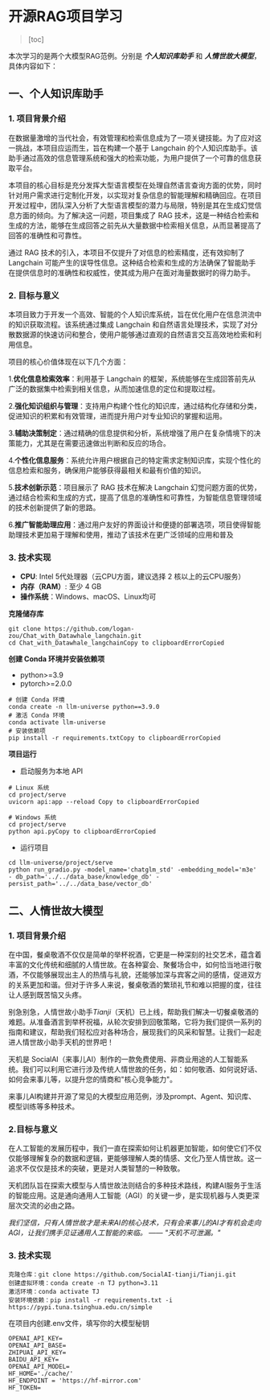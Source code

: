 # 开源RAG项目学习

> [toc]

本次学习的是两个大模型RAG范例。分别是 ***个人知识库助手*** 和 ***人情世故大模型***，具体内容如下：

## 一、个人知识库助手

### 1. 项目背景介绍

在数据量激增的当代社会，有效管理和检索信息成为了一项关键技能。为了应对这一挑战，本项目应运而生，旨在构建一个基于 Langchain 的个人知识库助手。该助手通过高效的信息管理系统和强大的检索功能，为用户提供了一个可靠的信息获取平台。

本项目的核心目标是充分发挥大型语言模型在处理自然语言查询方面的优势，同时针对用户需求进行定制化开发，以实现对复杂信息的智能理解和精确回应。在项目开发过程中，团队深入分析了大型语言模型的潜力与局限，特别是其在生成幻觉信息方面的倾向。为了解决这一问题，项目集成了 RAG 技术，这是一种结合检索和生成的方法，能够在生成回答之前先从大量数据中检索相关信息，从而显著提高了回答的准确性和可靠性。

通过 RAG 技术的引入，本项目不仅提升了对信息的检索精度，还有效抑制了 Langchain 可能产生的误导性信息。这种结合检索和生成的方法确保了智能助手在提供信息时的准确性和权威性，使其成为用户在面对海量数据时的得力助手。

### 2. 目标与意义

本项目致力于开发一个高效、智能的个人知识库系统，旨在优化用户在信息洪流中的知识获取流程。该系统通过集成 Langchain 和自然语言处理技术，实现了对分散数据源的快速访问和整合，使用户能够通过直观的自然语言交互高效地检索和利用信息。

项目的核心价值体现在以下几个方面：

1.**优化信息检索效率**：利用基于 Langchain 的框架，系统能够在生成回答前先从广泛的数据集中检索到相关信息，从而加速信息的定位和提取过程。

2.**强化知识组织与管理**：支持用户构建个性化的知识库，通过结构化存储和分类，促进知识的积累和有效管理，进而提升用户对专业知识的掌握和运用。

3.**辅助决策制定**：通过精确的信息提供和分析，系统增强了用户在复杂情境下的决策能力，尤其是在需要迅速做出判断和反应的场合。

4.**个性化信息服务**：系统允许用户根据自己的特定需求定制知识库，实现个性化的信息检索和服务，确保用户能够获得最相关和最有价值的知识。

5.**技术创新示范**：项目展示了 RAG 技术在解决 Langchain 幻觉问题方面的优势，通过结合检索和生成的方式，提高了信息的准确性和可靠性，为智能信息管理领域的技术创新提供了新的思路。

6.**推广智能助理应用**：通过用户友好的界面设计和便捷的部署选项，项目使得智能助理技术更加易于理解和使用，推动了该技术在更广泛领域的应用和普及

### 3. 技术实现

- **CPU**: Intel 5代处理器（云CPU方面，建议选择 2 核以上的云CPU服务）
- **内存（RAM）**: 至少 4 GB
- **操作系统**：Windows、macOS、Linux均可

**克隆储存库**

```shell
git clone https://github.com/logan-zou/Chat_with_Datawhale_langchain.git
cd Chat_with_Datawhale_langchainCopy to clipboardErrorCopied
```

**创建 Conda 环境并安装依赖项**

- python>=3.9
- pytorch>=2.0.0

```shell
# 创建 Conda 环境
conda create -n llm-universe python==3.9.0
# 激活 Conda 环境
conda activate llm-universe
# 安装依赖项
pip install -r requirements.txtCopy to clipboardErrorCopied
```

**项目运行**

- 启动服务为本地 API

```shell
# Linux 系统
cd project/serve
uvicorn api:app --reload Copy to clipboardErrorCopied
```

```shell
# Windows 系统
cd project/serve
python api.pyCopy to clipboardErrorCopied
```

- 运行项目

```shell
cd llm-universe/project/serve
python run_gradio.py -model_name='chatglm_std' -embedding_model='m3e' - db_path='../../data_base/knowledge_db' -persist_path='../../data_base/vector_db'
```

## 二、人情世故大模型

### 1. 项目背景介绍

在中国，餐桌敬酒不仅仅是简单的举杯祝酒，它更是一种深刻的社交艺术，蕴含着丰富的文化传统和细腻的人情世故。在各种宴会、聚餐场合中，如何恰当地进行敬酒，不仅能够展现出主人的热情与礼貌，还能够加深与宾客之间的感情，促进双方的关系更加和谐。但对于许多人来说，餐桌敬酒的繁琐礼节和难以把握的度，往往让人感到既苦恼又头疼。

别急别急，人情世故小助手*Tianji*（天机）已上线，帮助我们解决一切餐桌敬酒的难题。从准备酒言到举杯祝福，从轮次安排到回敬策略，它将为我们提供一系列的指南和建议，帮助我们轻松应对各种场合，展现我们的风采和智慧。让我们一起走进人情世故小助手天机的世界吧！

天机是 SocialAI（来事儿AI）制作的一款免费使用、非商业用途的人工智能系统。我们可以利用它进行涉及传统人情世故的任务，如：如何敬酒、如何说好话、如何会来事儿等，以提升您的情商和"核心竞争能力"。

来事儿AI构建并开源了常见的大模型应用范例，涉及prompt、Agent、知识库、模型训练等多种技术。

### 2.目标与意义

在人工智能的发展历程中，我们一直在探索如何让机器更加智能，如何使它们不仅仅能够理解复杂的数据和逻辑，更能够理解人类的情感、文化乃至人情世故。这一追求不仅仅是技术的突破，更是对人类智慧的一种致敬。

天机团队旨在探索大模型与人情世故法则结合的多种技术路线，构建AI服务于生活的智能应用。这是通向通用人工智能（AGI）的关键一步，是实现机器与人类更深层次交流的必由之路。

*我们坚信，只有人情世故才是未来AI的核心技术，只有会来事儿的AI才有机会走向AGI，让我们携手见证通用人工智能的来临。 —— "天机不可泄漏。"*

### 3. 技术实现

```shell
克隆仓库：git clone https://github.com/SocialAI-tianji/Tianji.git
创建虚拟环境：conda create -n TJ python=3.11
激活环境：conda activate TJ
安装环境依赖：pip install -r requirements.txt -i https://pypi.tuna.tsinghua.edu.cn/simple
```

在项目内创建.env文件，填写你的大模型秘钥

```env
OPENAI_API_KEY=
OPENAI_API_BASE=
ZHIPUAI_API_KEY=
BAIDU_API_KEY=
OPENAI_API_MODEL=
HF_HOME='./cache/'
HF_ENDPOINT = 'https://hf-mirror.com'
HF_TOKEN=
```
